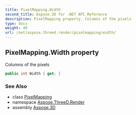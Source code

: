 ```yaml
---
title: PixelMapping.Width
second_title: Aspose.3D for .NET API Reference
description: PixelMapping property. Columns of the pixels
type: docs
weight: 40
url: /net/aspose.threed.render/pixelmapping/width/
---
```

## PixelMapping.Width property

Columns of the pixels

```csharp
public int Width { get; }
```

### See Also

* class [PixelMapping](../)
* namespace [Aspose.ThreeD.Render](../../pixelmapping/)
* assembly [Aspose.3D](../../../)


